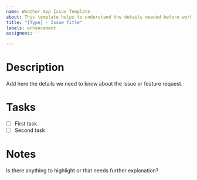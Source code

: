 ```yaml
---
name: Weather App Issue Template
about: This template helps to understand the details needed before working on it
title: "[Type] - Issue Title"
labels: enhancement
assignees: ''

---
```


# Description
Add here the details we need to know about the issue or feature request.

# Tasks
- [ ] First task
- [ ] Second task

# Notes
Is there anything to highlight or that needs further explanation?
